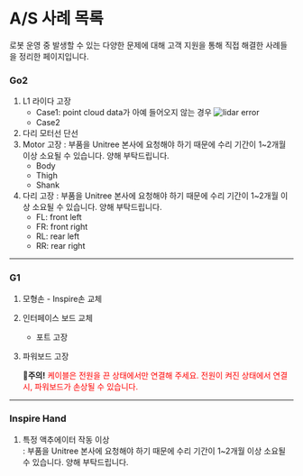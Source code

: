# A/S 사례 목록
로봇 운영 중 발생할 수 있는 다양한 문제에 대해 고객 지원을 통해 직접 해결한 사례들을 정리한 페이지입니다. 

### Go2
1. L1 라이다 고장
    - Case1: point cloud data가 아예 들어오지 않는 경우
        ![lidar error](/YMO-support/images/after_service/lidar.png)
    - Case2
2. 다리 모터선 단선
3. Motor 고장
    : 부품을 Unitree 본사에 요청해야 하기 때문에 수리 기간이 1~2개월 이상 소요될 수 있습니다. 양해 부탁드립니다.
    - Body
    - Thigh
    - Shank
4. 다리 고장
    : 부품을 Unitree 본사에 요청해야 하기 때문에 수리 기간이 1~2개월 이상 소요될 수 있습니다. 양해 부탁드립니다.
    - FL: front left
    - FR: front right
    - RL: rear left
    - RR: rear right

---

### G1
1. 모형손 - Inspire손 교체
2. 인터페이스 보드 교체
    - 포트 고장
3. 파워보드 고장  

    🚨**주의!** <span style="color: red;">케이블은 전원을 끈 상태에서만 연결해 주세요. 전원이 켜진 상태에서 연결 시, 파워보드가 손상될 수 있습니다.</span>

---

### Inspire Hand

1. 특정 액추에이터 작동 이상  
    : 부품을 Unitree 본사에 요청해야 하기 때문에 수리 기간이 1~2개월 이상 소요될 수 있습니다. 양해 부탁드립니다.